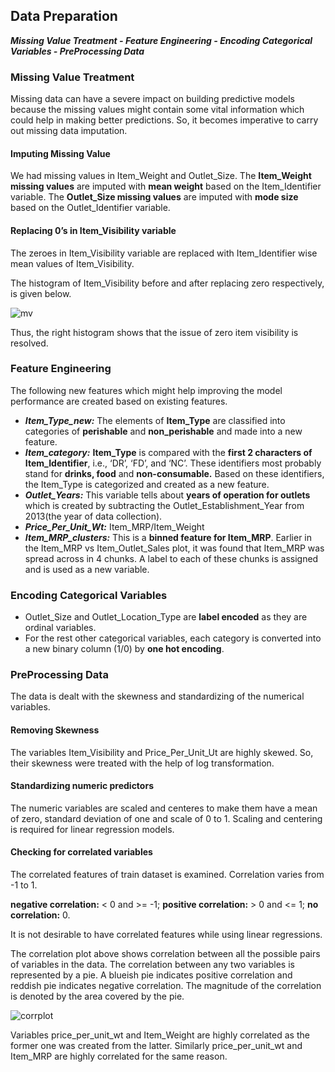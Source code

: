 ## Data Preparation

***Missing Value Treatment - Feature Engineering - Encoding Categorical Variables - PreProcessing Data***

### Missing Value Treatment

Missing data can have a severe impact on building predictive models because the missing values might contain some vital 
information which could help in making better predictions. So, it becomes imperative to carry out missing data imputation.

#### Imputing Missing Value

We had missing values in Item_Weight and Outlet_Size.
The **Item_Weight missing values** are imputed with **mean weight** based on the Item_Identifier variable.
The **Outlet_Size missing values** are imputed with **mode size** based on the Outlet_Identifier variable.

#### Replacing 0’s in Item_Visibility variable

The zeroes in Item_Visibility variable are replaced with Item_Identifier wise mean values of Item_Visibility.

The histogram of Item_Visibility before and after replacing zero respectively, is given below.

![mv](https://user-images.githubusercontent.com/39884389/40961324-df58b492-68bf-11e8-9b9c-909a9c9252f1.jpeg)

Thus, the right histogram shows that the issue of zero item visibility is resolved.

### Feature Engineering

The following new features which might help improving the model performance are created based on existing features.

- ***Item_Type_new:*** The elements of **Item_Type** are classified into categories of **perishable** and **non_perishable** and made 
into a new feature.
- ***Item_category:*** **Item_Type** is compared with the **first 2 characters of Item_Identifier**, i.e., ‘DR’, ‘FD’, and ‘NC’.
These identifiers most probably stand for **drinks, food** and **non-consumable.** Based on these identifiers, the Item_Type
is categorized and created as a new feature.
- ***Outlet_Years:*** This variable tells about **years of operation for outlets** which is created by subtracting the Outlet_Establishment_Year
from 2013(the year of data collection).
- ***Price_Per_Unit_Wt:*** Item_MRP/Item_Weight
- ***Item_MRP_clusters:*** This is a **binned feature for Item_MRP**. Earlier in the Item_MRP vs Item_Outlet_Sales plot, it was found that
Item_MRP was spread across in 4 chunks. A label to each of these chunks is assigned and is used as a new variable.

### Encoding Categorical Variables

- Outlet_Size and Outlet_Location_Type are **label encoded** as they are ordinal variables.
- For the rest other categorical variables, each category is converted into a new binary column (1/0) by **one hot encoding**.

### PreProcessing Data

The data is dealt with the skewness and standardizing of the numerical variables.

#### Removing Skewness

The variables Item_Visibility and Price_Per_Unit_Ut are highly skewed. So, their skewness were treated with the help of log transformation.

#### Standardizing numeric predictors

The numeric variables are scaled and centeres to make them have a mean of zero, standard deviation of one and scale of 0 to 1. Scaling and centering
is required for linear regression models.

#### Checking for correlated variables

The correlated features of train dataset is examined. Correlation varies from -1 to 1.

**negative correlation:** < 0 and >= -1;
**positive correlation:** > 0 and <= 1;
**no correlation:** 0.

It is not desirable to have correlated features while using linear regressions.

The correlation plot above shows correlation between all the possible pairs of variables in the data. The correlation between any two variables is represented by a pie. 
A blueish pie indicates positive correlation and reddish pie indicates negative correlation. The magnitude of the correlation is denoted by the area covered by the pie.

![corrplot](https://user-images.githubusercontent.com/39884389/40963950-7d54659a-68c7-11e8-899f-aeb3b37160ac.jpeg)

Variables price_per_unit_wt and Item_Weight are highly correlated as the former one was created from the latter.
Similarly price_per_unit_wt and Item_MRP are highly correlated for the same reason.

